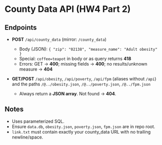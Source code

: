 # County Data API (HW4 Part 2)

## Endpoints

- **POST** `/api/county_data` (mirror: `/county_data`)
  - Body (JSON): `{ "zip": "02138", "measure_name": "Adult obesity" }`
  - Special: `coffee=teapot` in body or as query returns **418**
  - Errors: GET → **400**; missing fields → **400**; no results/unknown measure → **404**

- **GET/POST** `/api/obesity`, `/api/poverty`, `/api/fpm` (aliases without `/api`) and the paths `/@../obesity.json`, `/@../poverty.json`, `/@../fpm.json`
  - Always return a **JSON array**. Not found → **404**.

## Notes
- Uses parameterized SQL.
- Ensure `data.db`, `obesity.json`, `poverty.json`, `fpm.json` are in repo root.
- `link.txt` must contain exactly your county_data URL with no trailing newline/space.
